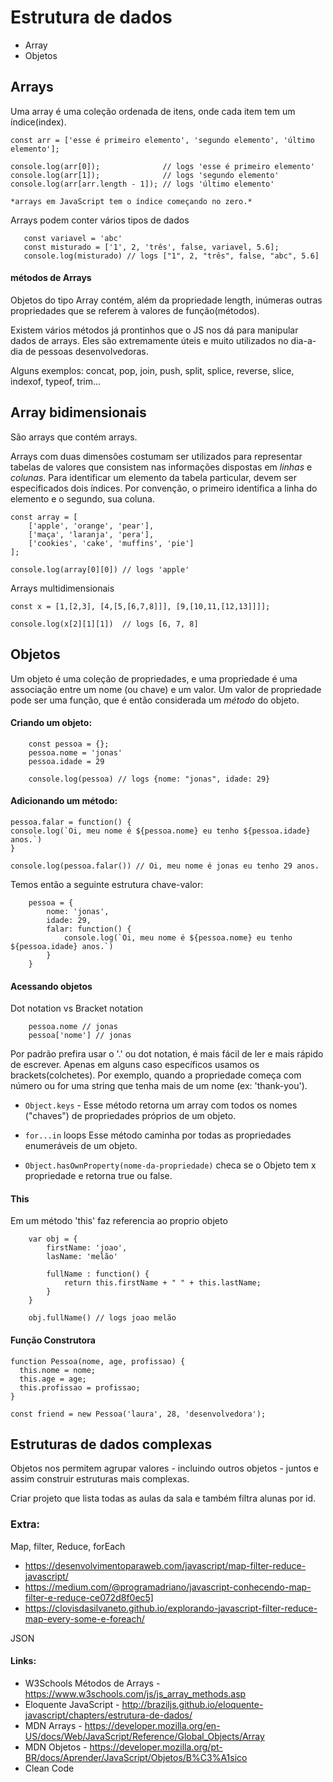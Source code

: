 # Estrutura de dados 
* Array 
* Objetos 


## Arrays 

Uma array é uma coleção ordenada de itens, onde cada item tem um índice(index). 
     
    const arr = ['esse é primeiro elemento', 'segundo elemento', 'último elemento'];

    console.log(arr[0]);              // logs 'esse é primeiro elemento'
    console.log(arr[1]);              // logs 'segundo elemento'
    console.log(arr[arr.length - 1]); // logs 'último elemento'
 
    *arrays em JavaScript tem o índice começando no zero.*  


   Arrays podem conter vários tipos de dados
```    
   const variavel = 'abc'
   const misturado = ['1', 2, 'três', false, variavel, 5.6];
   console.log(misturado) // logs ["1", 2, "três", false, "abc", 5.6]
```

#### métodos de Arrays

Objetos do tipo Array contém, além da propriedade length, inúmeras outras propriedades que se referem à valores de função(métodos).

Existem vários métodos já prontinhos que o JS nos dá 
para manipular dados de arrays. Eles são extremamente úteis e 
muito utilizados no dia-a-dia de pessoas desenvolvedoras. 

Alguns exemplos: 
concat, pop, join, push, split, splice, reverse, slice, indexof, typeof, trim... 


## Array bidimensionais 
São arrays que contém arrays. 
 
Arrays com duas dimensões costumam ser utilizados para representar tabelas de valores que consistem nas informações dispostas em *linhas* e *colunas*. Para identificar um elemento da tabela particular, devem ser especificados dois índices. Por convenção, o primeiro identifica a linha do elemento e o segundo, sua coluna.
```
const array = [
    ['apple', 'orange', 'pear'],
    ['maça', 'laranja', 'pera'],
    ['cookies', 'cake', 'muffins', 'pie']
];

console.log(array[0][0]) // logs 'apple'
```

Arrays multidimensionais
```
const x = [1,[2,3], [4,[5,[6,7,8]]], [9,[10,11,[12,13]]]];

console.log(x[2][1][1])  // logs [6, 7, 8]
```    

## Objetos 

  Um objeto é uma coleção de propriedades, e uma propriedade é uma associação entre um nome (ou chave) e um valor. Um valor de propriedade pode ser uma função, que é então considerada um *método* do objeto. 

#### Criando um objeto:

``` 
    const pessoa = {};
    pessoa.nome = 'jonas'
    pessoa.idade = 29 

    console.log(pessoa) // logs {nome: "jonas", idade: 29}
```


#### Adicionando um método:

````
pessoa.falar = function() {
console.log(`Oi, meu nome é ${pessoa.nome} eu tenho ${pessoa.idade} anos.`)
}

console.log(pessoa.falar()) // Oi, meu nome é jonas eu tenho 29 anos.
````

Temos então a seguinte estrutura chave-valor:
```
    pessoa = {
        nome: 'jonas', 
        idade: 29, 
        falar: function() {
            console.log(`Oi, meu nome é ${pessoa.nome} eu tenho ${pessoa.idade} anos.`)
        }
    } 
```


#### Acessando objetos 

Dot notation vs Bracket notation 
````
    pessoa.nome // jonas
    pessoa['nome'] // jonas 
````

Por padrão prefira usar o '.' ou dot notation, é mais fácil de ler e mais rápido de escrever.
Apenas em alguns caso específicos usamos os brackets(colchetes). Por exemplo, quando a propriedade começa com número ou for uma string que tenha mais de um nome (ex: 'thank-you'). 

* `Object.keys` -
Esse método retorna um array com todos os nomes ("chaves") de propriedades próprios de um objeto.

* `for...in` loops
Esse método caminha por todas as propriedades enumeráveis de um objeto.

* `Object.hasOwnProperty(nome-da-propriedade)`
checa se o Objeto tem x propriedade e retorna true ou false. 


#### This 
Em um método 'this' faz referencia ao proprio objeto 
````
    var obj = {
        firstName: 'joao', 
        lasName: 'melão'

        fullName : function() {
            return this.firstName + " " + this.lastName;
        }
    }

    obj.fullName() // logs joao melão 
````

#### Função Construtora

```
function Pessoa(nome, age, profissao) {
  this.nome = nome;
  this.age = age;
  this.profissao = profissao;
}

const friend = new Pessoa('laura', 28, 'desenvolvedora');

```

## Estruturas de dados complexas 

Objetos nos permitem agrupar valores - incluindo outros objetos - juntos e assim construir estruturas mais complexas.

Criar projeto que lista todas as aulas da sala e também filtra alunas por id.

### Extra: 

Map, filter, Reduce, forEach 

- https://desenvolvimentoparaweb.com/javascript/map-filter-reduce-javascript/
- https://medium.com/@programadriano/javascript-conhecendo-map-filter-e-reduce-ce072d8f0ec5]
- https://clovisdasilvaneto.github.io/explorando-javascript-filter-reduce-map-every-some-e-foreach/

 JSON  

#### Links: 
- W3Schools Métodos de Arrays - https://www.w3schools.com/js/js_array_methods.asp
- Eloquente JavaScript - http://braziljs.github.io/eloquente-javascript/chapters/estrutura-de-dados/
- MDN Arrays - https://developer.mozilla.org/en-US/docs/Web/JavaScript/Reference/Global_Objects/Array
- MDN Objetos - https://developer.mozilla.org/pt-BR/docs/Aprender/JavaScript/Objetos/B%C3%A1sico
- Clean Code 